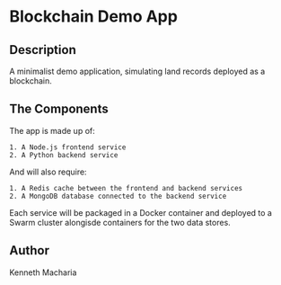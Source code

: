 # Blockchain Demo App
## Description
A minimalist demo application, simulating land records deployed as a blockchain.

## The Components
The app is made up of:

    1. A Node.js frontend service
    2. A Python backend service

And will also require:

    1. A Redis cache between the frontend and backend services
    2. A MongoDB database connected to the backend service

Each service will be packaged in a Docker container and deployed to a Swarm cluster alongisde containers for the two data stores.

## Author
Kenneth Macharia
